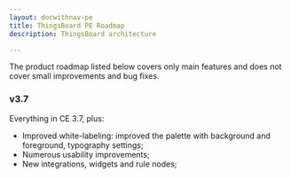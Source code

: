```yaml
---
layout: docwithnav-pe
title: ThingsBoard PE Roadmap
description: ThingsBoard architecture

---
```


The product roadmap listed below covers only main features and does not cover small improvements and bug fixes.         

### v3.7
 
Everything in CE 3.7, plus:

  * Improved white-labeling: improved the palette with background and foreground, typography settings;   
  * Numerous usability improvements;
  * New integrations, widgets and rule nodes;
